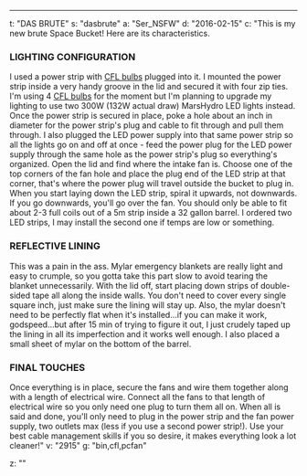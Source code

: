 ---
t: "DAS BRUTE"
s: "dasbrute"
a: "Ser_NSFW"
d: "2016-02-15"
c: "This is my new brute Space Bucket! Here are its characteristics.
  <h3>LIGHTING CONFIGURATION</h3>
  I used a power strip with <a href='https://amzn.to/3jMfTYw'>CFL bulbs</a> plugged into it. I mounted the power strip inside a very handy groove in the lid and secured it with four zip ties. I'm using 4 <a href='https://amzn.to/3jMfTYw'>CFL bulbs</a> for the moment but I'm planning to upgrade my lighting to use two 300W (132W actual draw) MarsHydro LED lights instead. Once the power strip is secured in place, poke a hole about an inch in diameter for the power strip's plug and cable to fit through and pull them through. I also plugged the LED power supply into that same power strip so all the lights go on and off at once - feed the power plug for the LED power supply through the same hole as the power strip's plug so everything's organized.
  Open the lid and find where the intake fan is. Choose one of the top corners of the fan hole and place the plug end of the LED strip at that corner, that's where the power plug will travel outside the bucket to plug in. When you start laying down the LED strip, spiral it upwards, not downwards. If you go downwards, you'll go over the fan. You should only be able to fit about 2-3 full coils out of a 5m strip inside a 32 gallon barrel. I ordered two LED strips, I may install the second one if temps are low or something.
  <h3>REFLECTIVE LINING</h3>
  This was a pain in the ass. Mylar emergency blankets are really light and easy to crumple, so you gotta take this part slow to avoid tearing the blanket unnecessarily. With the lid off, start placing down strips of double-sided tape all along the inside walls. You don't need to cover every single square inch, just make sure the lining will stay up. Also, the mylar doesn't need to be perfectly flat when it's installed...if you can make it work, godspeed...but after 15 min of trying to figure it out, I just crudely taped up the lining in all its imperfection and it works well enough. I also placed a small sheet of mylar on the bottom of the barrel.
  <h3>FINAL TOUCHES</h3>
  Once everything is in place, secure the fans and wire them together along with a length of electrical wire. Connect all the fans to that length of electrical wire so you only need one plug to turn them all on. When all is said and done, you'll only need to plug in the power strip and the fan power supply, two outlets max (less if you use a second power strip!). Use your best cable management skills if you so desire, it makes everything look a lot cleaner!"
v: "2915"
g: "bin,cfl,pcfan"

z: ""
